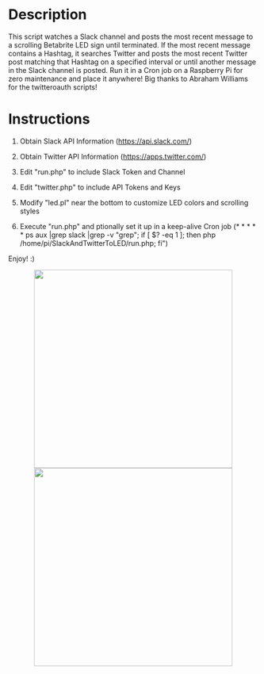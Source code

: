 # Description
This script watches a Slack channel and posts the most recent message to a scrolling Betabrite LED sign until terminated.  If the most recent message contains a Hashtag, it searches Twitter and posts the most recent Twitter post matching that Hashtag on a specified interval or until another message in the Slack channel is posted.  Run it in a Cron job on a Raspberry Pi for zero maintenance and place it anywhere!  Big thanks to Abraham Williams for the twitteroauth scripts!

# Instructions
1) Obtain Slack API Information (https://api.slack.com/)

2) Obtain Twitter API Information (https://apps.twitter.com/)

3) Edit "run.php" to include Slack Token and Channel

4) Edit "twitter.php" to include API Tokens and Keys

5) Modify "led.pl" near the bottom to customize LED colors and scrolling styles

6) Execute "run.php" and ptionally set it up in a keep-alive Cron job (* * * * * ps aux |grep slack |grep -v "grep"; if [ $? -eq 1 ]; then php /home/pi/SlackAndTwitterToLED/run.php; fi")


Enjoy! :)

<p align="center"><img width="400" align="center" src="https://cloud.githubusercontent.com/assets/17833760/14305777/ce7cead6-fb8d-11e5-8e8a-60e63d4ad45c.jpg"><img width="400" align="center" src="https://cloud.githubusercontent.com/assets/17833760/14305773/c879a138-fb8d-11e5-9993-8a50bdd7cb1b.jpg"></p>
